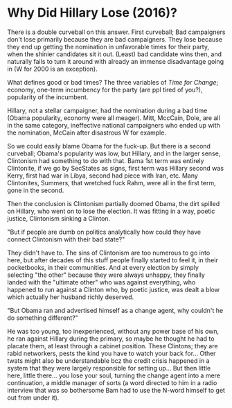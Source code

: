 # Why Did Hillary Lose (2016)?

There is a double curveball on this answer. First curveball; Bad
campaigners don't lose primarily because they are bad
campaigners. They lose because they end up getting the nomination in
unfavorable times for their party, when the shinier candidates sit it
out. (Least) bad candidate wins then, and naturally fails to turn it
around with already an immense disadvantage going in (W for 2000 is an
exception).

What defines good or bad times? The three variables of *Time for
Change*; economy, one-term incumbency for the party (are ppl tired of
you?), popularity of the incumbent.

Hillary, not a stellar campaigner, had the nomination during a bad
time (Obama popularity, economy were all meager). Mitt, MccCain, Dole,
are all in the same category, ineffective national campaigners who
ended up with the nomination, McCain after disastrous W for
example.

So we could easily blame Obama for the fuck-up. But there is a second
curveball; Obama's popularity was low, but Hillary, and in the larger
sense, Clintonism had something to do with that. Bama 1st term was
entirely Clintonite, if we go by SecStates as signs, first term was
Hillary second was Kerry, first had war in Libya, second had piece
with Iran, etc. Many Clintonites, Summers, that wretched fuck Rahm,
were all in the first term, gone in the second.

Then the conclusion is Clintonism partially doomed Obama, the dirt
spilled on Hillary, who went on to lose the election. It was fitting
in a way, poetic justice, Clintonism sinking a Clinton.

"But if people are dumb on politics analytically how could they have
connect Clintonism with their bad state?"

They didn't have to. The sins of Clintonism are too numerous to go
into here, but after decades of this stuff people finally started to
feel it, in their pocketbooks, in their communities. And at every
election by simply selecting "the other" because they were always
unhappy, they finally landed with the "ultimate other" who was against
everything, who happened to run against a Clinton who, by poetic
justice, was dealt a blow which actually her husband richly deserved.


"But Obama ran and advertised himself as a change agent, why couldn't he do something different?"

He was too young, too inexperienced, without any power base of his
own, he ran against Hillary during the primary, so maybe he thought he
had to placate them, at least through a cabinet position.  These
Clintons; they are rabid networkers, pests the kind you have to watch
your back for... Other twats might also be understandable bcz the
credit crisis happened in a system that they were largely responsible
for setting up... But then little here, little there... you lose your
soul, turning the change agent into a mere continuation, a middle
manager of sorts (a word directed to him in a radio interview that was
so bothersome Bam had to use the N-word himself to get out from under
it).











